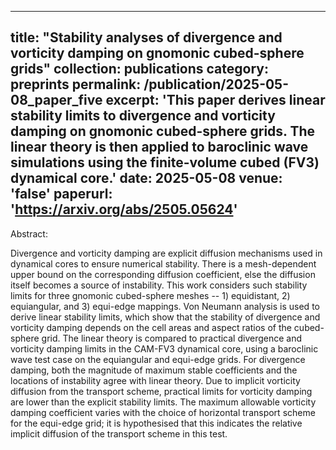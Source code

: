 
---
title: "Stability analyses of divergence and vorticity damping on gnomonic cubed-sphere grids"
collection: publications
category: preprints
permalink: /publication/2025-05-08_paper_five
excerpt: 'This paper derives linear stability limits to divergence and vorticity damping on gnomonic cubed-sphere grids. The linear theory is then applied to baroclinic wave simulations using the finite-volume cubed (FV3) dynamical core.'
date: 2025-05-08
venue: 'false'
paperurl: 'https://arxiv.org/abs/2505.05624'
---

Abstract:

Divergence and vorticity damping are explicit diffusion mechanisms used in dynamical cores to ensure numerical stability. There is a mesh-dependent upper bound on the corresponding diffusion coefficient, else the diffusion itself becomes a source of instability. This work considers such stability limits for three gnomonic cubed-sphere meshes -- 1) equidistant, 2) equiangular, and 3) equi-edge mappings. Von Neumann analysis is used to derive linear stability limits, which show that the stability of divergence and vorticity damping depends on the cell areas and aspect ratios of the cubed-sphere grid. The linear theory is compared to practical divergence and vorticity damping limits in the CAM-FV3 dynamical core, using a baroclinic wave test case on the equiangular and equi-edge grids. For divergence damping, both the magnitude of maximum stable coefficients and the locations of instability agree with linear theory. Due to implicit vorticity diffusion from the transport scheme, practical limits for vorticity damping are lower than the explicit stability limits. The maximum allowable vorticity damping coefficient varies with the choice of horizontal transport scheme for the equi-edge grid; it is hypothesised that this indicates the relative implicit diffusion of the transport scheme in this test.
